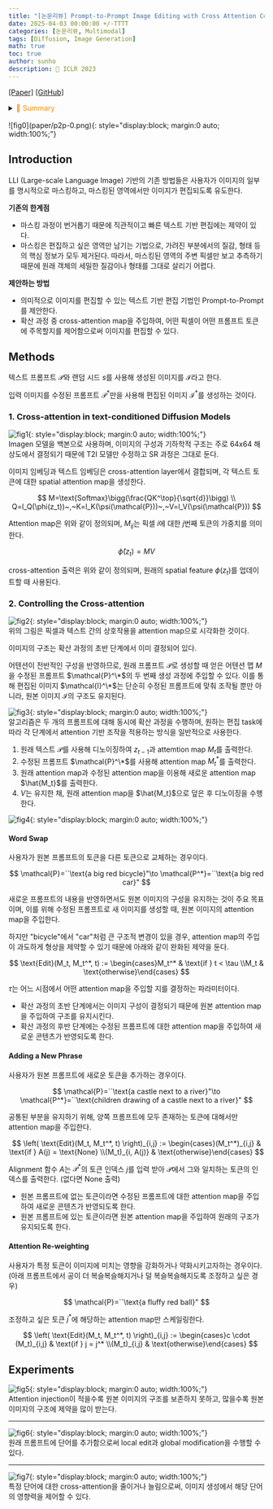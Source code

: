 ```yaml
---
title: "[논문리뷰] Prompt-to-Prompt Image Editing with Cross Attention Control"
date: 2025-04-03 00:00:00 +/-TTTT
categories: [논문리뷰, Multimodal]
tags: [Diffusion, Image Generation]
math: true
toc: true
author: sunho
description: 📝 ICLR 2023
---
```


[[Paper]](https://arxiv.org/abs/2208.01626)
[[GitHub]](https://github.com/google/prompt-to-prompt/#null-text-inversion-for-editing-real-images)

<details>
<summary><font color='#FF8C00'>📝 Summary</font></summary>
<div markdown="1">
<br>
Image Editing을 더이상 마스킹 같은 것이 아니라, 텍스트를 이용해 의미적으로 편집할 수 있는 기법을 소개한다.
- 확산 과정 중 cross-attention map을 주입하여, 어떤 픽셀이 어떤 프롬프트 토큰에 주목할지를 제어함으로써 이미지를 편집

</div>
</details>
<br>
![fig0](paper/p2p-0.png){: style="display:block; margin:0 auto; width:100%;"}

## Introduction

LLI (Large-scale Language Image) 기반의 기존 방법들은 사용자가 이미지의 일부를 명시적으로 마스킹하고, 마스킹된 영역에서만 이미지가 편집되도록 유도한다.

**기존의 한계점**

- 마스킹 과정이 번거롭기 때문에 직관적이고 빠른 텍스트 기반 편집에는 제약이 있다.
- 마스킹은 편집하고 싶은 영역만 남기는 기법으로, 가려진 부분에서의 질감, 형태 등의 핵심 정보가 모두 제거된다. 따라서, 마스킹된 영역의 주변 픽셀만 보고 추측하기 때문에 원래 객체의 세밀한 질감이나 형태를 그대로 살리기 어렵다.

**제안하는 방법**

- 의미적으로 이미지를 편집할 수 있는 텍스트 기반 편집 기법인 Prompt-to-Prompt를 제안한다.
- 확산 과정 중 cross-attention map을 주입하여, 어떤 픽셀이 어떤 프롬프트 토큰에 주목할지를 제어함으로써 이미지를 편집할 수 있다.

## Methods

텍스트 프롬프트 $\mathcal{P}$와 랜덤 시드 $s$를 사용해 생성된 이미지를 $\mathcal{I}$라고 한다.

입력 이미지를 수정된 프롬프트 $\mathcal{P}^*$만을 사용해 편집된 이미지 $\mathcal{I}^*$를 생성하는 것이다.

### 1. Cross-attention in text-conditioned Diffusion Models

![fig1](paper/p2p-1.png){: style="display:block; margin:0 auto; width:100%;"}
<br>
Imagen 모델을 백본으로 사용하며, 이미지의 구성과 기하학적 구조는 주로 64x64 해상도에서 결정되기 때문에 T2I 모델만 수정하고 SR 과정은 그대로 둔다.

이미지 임베딩과 텍스트 임베딩은 cross-attention layer에서 결합되며, 각 텍스트 토큰에 대한 spatial attention map을 생성한다.

$$
M=\text{Softmax}\bigg(\frac{QK^\top}{\sqrt{d}}\bigg)
\\
Q=l_Q(\phi(z_t))~,~K=l_K(\psi(\mathcal{P}))~,~V=l_V(\psi(\mathcal{P}))
$$

Attention map은 위와 같이 정의되며, $M_{ij}$는 픽셀 $i$에 대한 $j$번째 토큰의 가중치를 의미한다.

$$
\hat{\phi}(z_t)=MV
$$

cross-attention 출력은 위와 같이 정의되며, 원래의 spatial feature $\phi(z_t)$를 업데이트할 때 사용된다.

### 2. Controlling the Cross-attention

![fig2](paper/p2p-2.png){: style="display:block; margin:0 auto; width:100%;"}
<br>
위의 그림은 픽셀과 텍스트 간의 상호작용을 attention map으로 시각화한 것이다.

이미지의 구조는 확산 과정의 초반 단계에서 이미 결정되어 있다.

어텐션이 전반적인 구성을 반영하므로, 원래 프롬프트 $\mathcal{P}$로 생성할 때 얻은 어텐션 맵 $M$을 수정된 프롬프트 $\mathcal{P}^\*$의 두 번째 생성 과정에 주입할 수 있다. 이를 통해 편집된 이미지 $\mathcal{I}^\*$는 단순히 수정된 프롬프트에 맞춰 조작될 뿐만 아니라, 원본 이미지 $\mathcal{I}$의 구조도 유지된다.

![fig3](paper/p2p-3.png){: style="display:block; margin:0 auto; width:100%;"}
<br>
알고리즘은 두 개의 프롬프트에 대해 동시에 확산 과정을 수행하며, 원하는 편집 task에 따라 각 단계에서 attention 기반 조작을 적용하는 방식을 일반적으로 사용한다.

1. 원래 텍스트 $\mathcal{P}$를 사용해 디노이징하여 $z_{t-1}$과 attemtion map $M_t$를 출력한다.
2. 수정된 프롬프트 $\mathcal{P}^\*$를 사용해 attention map $M_t^*$를 출력한다.
3. 원래 attention map과 수정된 attention map을 이용해 새로운 attention map $\hat{M_t}$를 출력한다.
4. $V$는 유지한 채, 원래 attention map을 $\hat{M_t}$으로 덮은 후 디노이징을 수행한다.

![fig4](paper/p2p-4.png){: style="display:block; margin:0 auto; width:100%;"}

#### Word Swap

사용자가 원본 프롬프트의 토큰을 다른 토큰으로 교체하는 경우이다.

$$
\mathcal{P}=``\text{a big red bicycle}"\to
\mathcal{P^*}=``\text{a big red car}"
$$

새로운 프롬프트의 내용을 반영하면서도 원본 이미지의 구성을 유지하는 것이 주요 목표이며, 이를 위해 수정된 프롬프트로 새 이미지를 생성할 때, 원본 이미지의 attention map을 주입한다.

하지만 "bicycle"에서 "car"처럼 큰 구조적 변경이 있을 경우, attention map의 주입이 과도하게 형상을 제약할 수 있기 때문에 아래와 같이 완화된 제약을 둔다.

$$
\text{Edit}(M_t, M_t^*, t) := \begin{cases}M_t^* & \text{if } t < \tau \\M_t & \text{otherwise}\end{cases}
$$

$\tau$는 어느 시점에서 어떤 attention map을 주입할 지를 결정하는 파라미터이다.

- 확산 과정의 초반 단계에서는 이미지 구성이 결정되기 때문에 원본 attention map을 주입하여 구조를 유지시킨다.
- 확산 과정의 후반 단계에는 수정된 프롬프트에 대한 attention map을 주입하여 새로운 콘텐츠가 반영되도록 한다.

#### Adding a New Phrase

사용자가 원본 프롬프트에 새로운 토큰을 추가하는 경우이다.

$$
\mathcal{P}=``\text{a castle next to a river}"\to
\mathcal{P^*}=``\text{children drawing of a castle next to a river}"
$$

공통된 부분을 유지하기 위해, 양쪽 프롬프트에 모두 존재하는 토큰에 대해서만 attention map을 주입한다.

$$
\left( \text{Edit}(M_t, M_t^*, t) \right)_{i,j} := \begin{cases}(M_t^*)_{i,j} & \text{if } A(j) = \text{None} \\(M_t)_{i, A(j)} & \text{otherwise}\end{cases}
$$

Alignment 함수 $A$는 $\mathcal{P}^*$의 토큰 인덱스 $j$를 입력 받아 $\mathcal{P}$에서 그와 일치하는 토큰의 인덱스를 출력한다. (없다면 None 출력)

- 원본 프롬프트에 없는 토큰이라면 수정된 프롬프트에 대한 attention map을 주입하여 새로운 콘텐츠가 반영되도록 한다.
- 원본 프롬프트에 있는 토큰이라면 원본 attention map을 주입하여 원래의 구조가 유지되도록 한다.

#### Attention Re-weighting

사용자가 특정 토큰이 이미지에 미치는 영향을 강화하거나 약화시키고자하는 경우이다. (아래 프롬프트에서 공이 더 복슬복슬해지거나 덜 복슬복슬해지도록 조정하고 싶은 경우)

$$
\mathcal{P}=``\text{a fluffy red ball}"
$$

조정하고 싶은 토큰 $j^*$에 해당하는 attention map만 스케일링한다.

$$
\left( \text{Edit}(M_t, M_t^*, t) \right)_{i,j} := \begin{cases}c \cdot (M_t)_{i,j} & \text{if } j = j^* \\(M_t)_{i,j} & \text{otherwise}\end{cases}
$$

## Experiments

![fig5](paper/p2p-5.png){: style="display:block; margin:0 auto; width:100%;"}
<br>
Attention injection이 적을수록 원본 이미지의 구조를 보존하지 못하고, 많을수록 원본 이미지의 구조에 제약을 많이 받는다.

---

![fig6](paper/p2p-6.png){: style="display:block; margin:0 auto; width:100%;"}
<br>
원래 프롬프트에 단어를 추가함으로써 local edit과 global modification을 수행할 수 있다.

---

![fig7](paper/p2p-7.png){: style="display:block; margin:0 auto; width:100%;"}
<br>
특정 단어에 대한 cross-attention을 줄이거나 늘림으로써, 이미지 생성에서 해당 단어의 영향력을 제어할 수 있다.